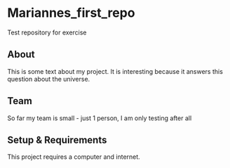 # Mariannes_first_repo
Test repository for exercise
## About
This is some text about my project. It is interesting because it answers this question about the universe. 

## Team
So far my team is small - just 1 person, I am only testing after all

## Setup & Requirements
This project requires a computer and internet.
